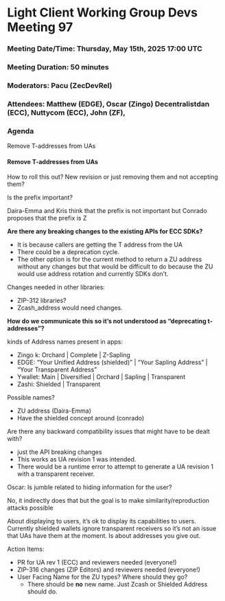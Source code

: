 # Light Client Working Group Devs Meeting 97

### Meeting Date/Time: Thursday, May 15th, 2025 17:00 UTC

### Meeting Duration: 50 minutes

### Moderators: Pacu (ZecDevRel)

### Attendees: Matthew (EDGE), Oscar (Zingo) Decentralistdan (ECC), Nuttycom (ECC), John (ZF),

### Agenda

Remove T-addresses from UAs




#### Remove T-addresses from UAs
How to roll this out? New revision or just removing them and not accepting them?

Is the prefix important?  

Daira-Emma and Kris think that the prefix is not important but Conrado proposes 
that the prefix is Z 

**Are there any breaking changes to the existing APIs for ECC SDKs?**

- It is because callers are getting the T address from the UA   
- There could be a deprecation cycle.  
- The other option is for the current method to return a ZU address without any changes but that would be difficult to do because the ZU would use address rotation and currently SDKs don’t.


Changes needed in other libraries:
- ZIP-312 libraries?  
- Zcash\_address would need changes.

**How do we communicate this so it’s not understood as “deprecating t-addresses”?**


kinds of Address names present in apps:
- Zingo k: Orchard | Complete | Z-Sapling  
- EDGE: “Your Unified Address (shielded)” | “Your Sapling Address” | “Your Transparent Address”  
- Ywallet:  Main | Diversified | Orchard | Sapling | Transparent  
- Zashi: Shielded | Transparent


Possible names?
- ZU address (Daira-Emma)  
- Have the shielded concept around (conrado)

Are there any backward compatibility issues that might have to be dealt with?
- just the API breaking changes  
- This works as UA revision 1 was intended.   
- There would be a runtime error to attempt to generate a UA revision 1 with a transparent receiver.


Oscar: Is jumble related to hiding information for the user?

No, it indirectly does that but the goal is to make similarity/reproduction attacks possible


About displaying to users, it’s ok to display its capabilities to users. Currently shielded wallets ignore transparent receivers so it’s not an issue that UAs have them at the moment. Is about addresses you give out.

Action Items:

- PR for UA rev 1 (ECC) and reviewers needed (everyone\!)  
- ZIP-316 changes (ZIP Editors) and reviewers needed (everyone\!)  
- User Facing Name for the ZU types? Where should they go?  
  - There should be **no** new name. Just Zcash or Shielded Address should do.